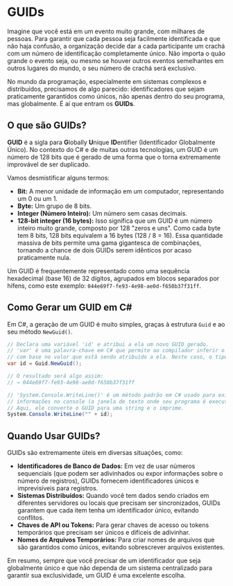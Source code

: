 # GUIDs

Imagine que você está em um evento muito grande, com milhares de pessoas. Para garantir que cada pessoa seja facilmente identificada e que não haja confusão, a organização decide dar a cada participante um crachá com um número de identificação completamente único. Não importa o quão grande o evento seja, ou mesmo se houver outros eventos semelhantes em outros lugares do mundo, o seu número de crachá será exclusivo.

No mundo da programação, especialmente em sistemas complexos e distribuídos, precisamos de algo parecido: identificadores que sejam praticamente garantidos como únicos, não apenas dentro do seu programa, mas globalmente. É aí que entram os **GUIDs**.

## O que são GUIDs?

**GUID** é a sigla para **G**lobally **U**nique **ID**entifier (Identificador Globalmente Único). No contexto do C# e de muitas outras tecnologias, um GUID é um número de 128 bits que é gerado de uma forma que o torna extremamente improvável de ser duplicado.

Vamos desmistificar alguns termos:

*   **Bit:** A menor unidade de informação em um computador, representando um 0 ou um 1.
*   **Byte:** Um grupo de 8 bits.
*   **Integer (Número Inteiro):** Um número sem casas decimais.
*   **128-bit integer (16 bytes):** Isso significa que um GUID é um número inteiro muito grande, composto por 128 "zeros e uns". Como cada byte tem 8 bits, 128 bits equivalem a 16 bytes (128 / 8 = 16). Essa quantidade massiva de bits permite uma gama gigantesca de combinações, tornando a chance de dois GUIDs serem idênticos por acaso praticamente nula.

Um GUID é frequentemente representado como uma sequência hexadecimal (base 16) de 32 dígitos, agrupados em blocos separados por hífens, como este exemplo: `044e69f7-fe93-4e98-ae0d-f650b37f31ff`.

## Como Gerar um GUID em C#

Em C#, a geração de um GUID é muito simples, graças à estrutura `Guid` e ao seu método `NewGuid()`.

```c#
// Declara uma variável 'id' e atribui a ela um novo GUID gerado.
// 'var' é uma palavra-chave em C# que permite ao compilador inferir o tipo da variável
// com base no valor que está sendo atribuído a ela. Neste caso, o tipo será 'Guid'.
var id = Guid.NewGuid();

// O resultado será algo assim:
// → 044e69f7-fe93-4e98-ae0d-f650b37f31ff

// 'System.Console.WriteLine()' é um método padrão em C# usado para exibir
// informações no console (a janela de texto onde seu programa é executado).
// Aqui, ele converte o GUID para uma string e o imprime.
System.Console.WriteLine("" + id);
```

## Quando Usar GUIDs?

GUIDs são extremamente úteis em diversas situações, como:

*   **Identificadores de Banco de Dados:** Em vez de usar números sequenciais (que podem ser adivinhados ou expor informações sobre o número de registros), GUIDs fornecem identificadores únicos e imprevisíveis para registros.
*   **Sistemas Distribuídos:** Quando você tem dados sendo criados em diferentes servidores ou locais que precisam ser sincronizados, GUIDs garantem que cada item tenha um identificador único, evitando conflitos.
*   **Chaves de API ou Tokens:** Para gerar chaves de acesso ou tokens temporários que precisam ser únicos e difíceis de adivinhar.
*   **Nomes de Arquivos Temporários:** Para criar nomes de arquivos que são garantidos como únicos, evitando sobrescrever arquivos existentes.

Em resumo, sempre que você precisar de um identificador que seja globalmente único e que não dependa de um sistema centralizado para garantir sua exclusividade, um GUID é uma excelente escolha.